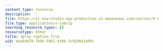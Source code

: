 ```yaml
---
content_type: resource
description: ''
file: https://ol-ocw-studio-app-production.s3.amazonaws.com/courses/9-00sc-introduction-to-psychology-fall-2011/6ea5dd787b95596191663c92d6d1a04c_zPPsdsAQBx4.vtt
file_type: application/x-subrip
learning_resource_types: []
resourcetype: Other
title: 3play caption file
uid: 6ea5dd78-7b95-5961-9166-3c92d6d1a04c
---
```

